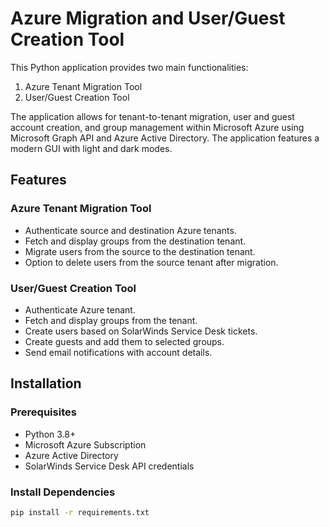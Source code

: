 # Azure Migration and User/Guest Creation Tool

This Python application provides two main functionalities:
1. Azure Tenant Migration Tool
2. User/Guest Creation Tool

The application allows for tenant-to-tenant migration, user and guest account creation, and group management within Microsoft Azure using Microsoft Graph API and Azure Active Directory. The application features a modern GUI with light and dark modes.

## Features

### Azure Tenant Migration Tool
- Authenticate source and destination Azure tenants.
- Fetch and display groups from the destination tenant.
- Migrate users from the source to the destination tenant.
- Option to delete users from the source tenant after migration.

### User/Guest Creation Tool
- Authenticate Azure tenant.
- Fetch and display groups from the tenant.
- Create users based on SolarWinds Service Desk tickets.
- Create guests and add them to selected groups.
- Send email notifications with account details.

## Installation

### Prerequisites
- Python 3.8+
- Microsoft Azure Subscription
- Azure Active Directory
- SolarWinds Service Desk API credentials

### Install Dependencies
```bash
pip install -r requirements.txt
